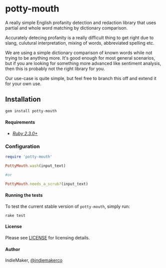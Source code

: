 # potty-mouth

A really simple English profanity detection and redaction library that uses partial and whole word matching by dictionary comparison.

Accurately detecing profanity is a really difficult thing to get right due to slang, culutural interpretation, mixing of words, abbreviated spelling etc.

We are using a simple dictionary comparison of known words while not trying to be anything more. It's good enough for most general scenarios, but if you are looking for something more advanced like sentiment analysis, then this is probably not the right library for you.

Our use-case is quite simple, but feel free to branch this off and extend it for your own use.

## Installation

```sh
gem install potty-mouth
```

#### Requirements

- *[Ruby 2.3.0+](https://www.ruby-lang.org/)*

### Configuration

```ruby
require 'potty-mouth'

PottyMouth.wash(input_text)

#or

PottyMouth.needs_a_scrub?(input_text)
```

#### Running the tests

To test the current stable version of `potty-mouth`, simply run:

    rake test

#### License

Please see [LICENSE](https://github.com/indiemakerco/potty-mouth/blob/master/LICENSE) for licensing details.

#### Author

IndieMaker, [@indiemakerco](https://twitter.com/indiemakerco)
